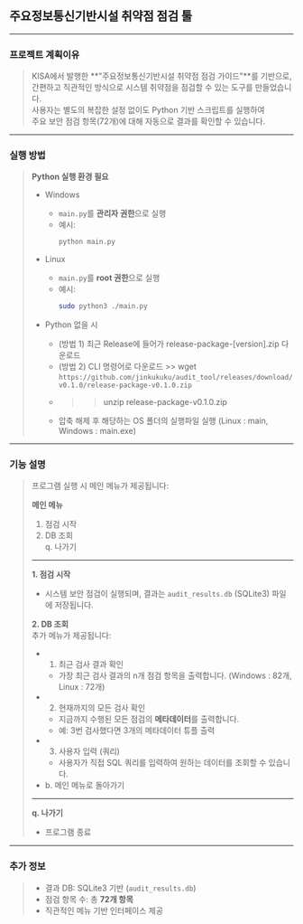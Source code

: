 ## 주요정보통신기반시설 취약점 점검 툴
--------------------------------------------------------------

### 프로젝트 계획이유
> KISA에서 발행한 **"주요정보통신기반시설 취약점 점검 가이드"**를 기반으로,  
> 간편하고 직관적인 방식으로 시스템 취약점을 점검할 수 있는 도구를 만들었습니다.  
> 사용자는 별도의 복잡한 설정 없이도 Python 기반 스크립트를 실행하여  
> 주요 보안 점검 항목(72개)에 대해 자동으로 결과를 확인할 수 있습니다.

---

### 실행 방법
> **Python 실행 환경 필요**
>
> - Windows  
>   - `main.py`를 **관리자 권한**으로 실행  
>   - 예시:  
>     ```bash
>     python main.py
>     ```
>
> - Linux  
>   - `main.py`를 **root 권한**으로 실행  
>   - 예시:  
>     ```bash
>     sudo python3 ./main.py
>     ```
> - Python 없을 시
>   - (방법 1) 최근 Release에 들어가 release-package-[version].zip 다운로드
>   - (방법 2) CLI 명령어로 다운로드 >> wget `https://github.com/jinkukuku/audit_tool/releases/download/v0.1.0/release-package-v0.1.0.zip`
>   - >> unzip release-package-v0.1.0.zip
>   - 압축 해제 후 해당하는 OS 폴더의 실행파일 실행 (Linux : main, Windows : main.exe)


---

### 기능 설명
> 프로그램 실행 시 메인 메뉴가 제공됩니다:
>
> **메인 메뉴**  
> 1. 점검 시작  
> 2. DB 조회  
> q. 나가기  
>
> ---
> **1. 점검 시작**  
> - 시스템 보안 점검이 실행되며, 결과는 `audit_results.db` (SQLite3) 파일에 저장됩니다.  
>
> **2. DB 조회**  
> 추가 메뉴가 제공됩니다:  
> - 1. 최근 검사 결과 확인  
>   - 가장 최근 검사 결과의 n개 점검 항목을 출력합니다. (Windows : 82개, Linux : 72개)
> - 2. 현재까지의 모든 검사 확인  
>   - 지금까지 수행된 모든 점검의 **메타데이터**를 출력합니다.  
>   - 예: 3번 검사했다면 3개의 메타데이터 튜플 출력  
> - 3. 사용자 입력 (쿼리)  
>   - 사용자가 직접 SQL 쿼리를 입력하여 원하는 데이터를 조회할 수 있습니다.  
> - b. 메인 메뉴로 돌아가기  
>
> ---
> **q. 나가기**  
> - 프로그램 종료  

---

### 추가 정보
> - 결과 DB: SQLite3 기반 (`audit_results.db`)  
> - 점검 항목 수: 총 **72개 항목**  
> - 직관적인 메뉴 기반 인터페이스 제공  

